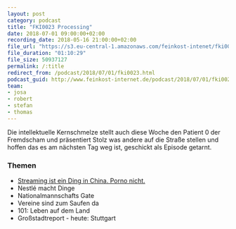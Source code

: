 ```yaml
---
layout: post
category: podcast
title: "FKI0023 Processing"
date: 2018-07-01 09:00:00+02:00
recording_date: 2018-05-16 21:00:00+02:00
file_url: "https://s3.eu-central-1.amazonaws.com/feinkost-intenet/fki0023.mp3"
file_duration: "01:10:29"
file_size: 50937127
permalink: /:title
redirect_from: /podcast/2018/07/01/fki0023.html
podcast_guid: http://www.feinkost-internet.de/podcast/2018/07/01/fki0023.html
team:
- josa
- robert
- stefan
- thomas
---
```


Die intellektuelle Kernschmelze stellt auch diese Woche den Patient 0 der Fremdscham und präsentiert Stolz was andere auf die Straße stellen und hoffen das es am nächsten Tag weg ist, geschickt als Episode getarnt.

### Themen

- [Streaming ist ein Ding in China. Porno nicht.](https://motherboard.vice.com/en_us/article/pgzamm/chinas-live-streaming-factory)
- Nestlé macht Dinge
- Nationalmannschafts Gate
- Vereine sind zum Saufen da
- 101: Leben auf dem Land
- Großstadtreport - heute: Stuttgart 
